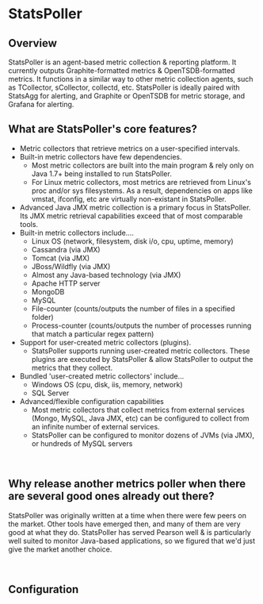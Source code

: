 # StatsPoller

## Overview

StatsPoller is an agent-based metric collection & reporting platform. It currently outputs Graphite-formatted metrics & OpenTSDB-formatted metrics. It functions in a similar way to other metric collection agents, such as TCollector, sCollector, collectd, etc. StatsPoller is ideally paired with StatsAgg for alerting, and Graphite or OpenTSDB for metric storage, and Grafana for alerting.

## What are StatsPoller's core features?

* Metric collectors that retrieve metrics on a user-specified intervals.
* Built-in metric collectors have few dependencies.
    * Most metric collectors are built into the main program & rely only on Java 1.7+ being installed to run StatsPoller. 
    * For Linux metric collectors, most metrics are retrieved from Linux's proc and/or sys filesystems. As a result, dependencies on apps like vmstat, ifconfig, etc are virtually non-existant in StatsPoller.
* Advanced Java JMX metric collection is a primary focus in StatsPoller. Its JMX metric retrieval capabilities exceed that of most comparable tools.
* Built-in metric collectors include....
	* Linux OS (network, filesystem, disk i/o, cpu, uptime, memory)
	* Cassandra (via JMX)
	* Tomcat (via JMX)
	* JBoss/Wildfly (via JMX)
	* Almost any Java-based technology (via JMX)
	* Apache HTTP server
	* MongoDB
	* MySQL
	* File-counter (counts/outputs the number of files in a specified folder)
	* Process-counter (counts/outputs the number of processes running that match a particular regex pattern)
* Support for user-created metric collectors (plugins).
    * StatsPoller supports running user-created metric collectors. These plugins are executed by StatsPoller & allow StatsPoller to output the metrics that they collect.
* Bundled 'user-created metric collectors' include...
    * Windows OS (cpu, disk, iis, memory, network)
	* SQL Server 
* Advanced/flexible configuration capabilities
	* Most metric collectors that collect metrics from external services (Mongo, MySQL, Java JMX, etc) can be configured to collect from an infinite number of external services. 
	* StatsPoller can be configured to monitor dozens of JVMs (via JMX), or hundreds of MySQL servers

<br>

## Why release another metrics poller when there are several good ones already out there?

StatsPoller was originally written at a time when there were few peers on the market. Other tools have emerged then, and many of them are very good at what they do. StatsPoller has served Pearson well & is particularly well suited to monitor Java-based applications, so we figured that we'd just give the market another choice. 

<br>

## Configuration



